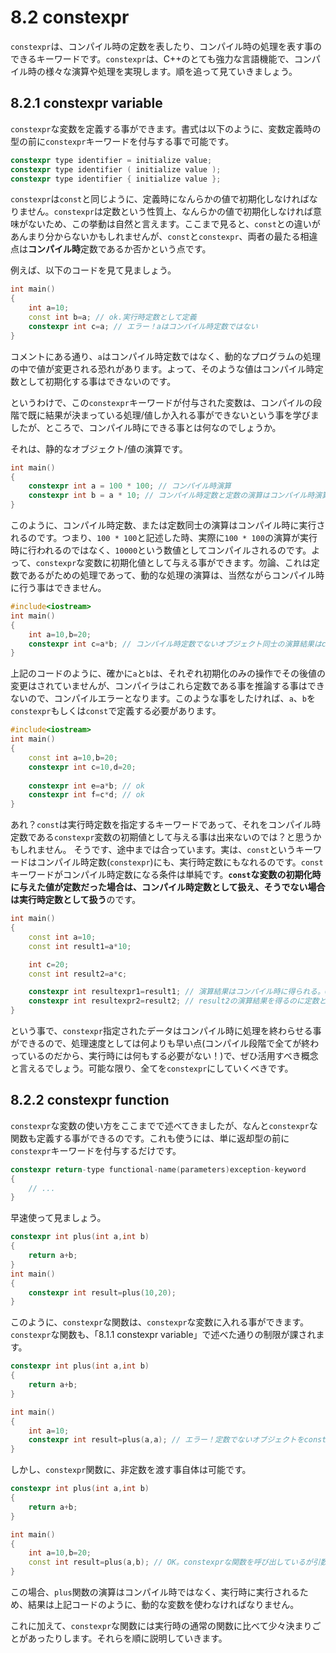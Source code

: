 # 8.2 constexpr

`constexpr`は、コンパイル時の定数を表したり、コンパイル時の処理を表す事のできるキーワードです。`constexpr`は、C++のとても強力な言語機能で、コンパイル時の様々な演算や処理を実現します。順を追って見ていきましょう。

## 8.2.1 constexpr variable
`constexpr`な変数を定義する事ができます。書式は以下のように、変数定義時の型の前に`constexpr`キーワードを付与する事で可能です。
```cpp
constexpr type identifier = initialize value;
constexpr type identifier ( initialize value );
constexpr type identifier { initialize value };
```
`constexpr`は`const`と同じように、定義時になんらかの値で初期化しなければなりません。`constexpr`は定数という性質上、なんらかの値で初期化しなければ意味がないため、この挙動は自然と言えます。ここまで見ると、`const`との違いがあんまり分からないかもしれませんが、`const`と`constexpr`、両者の最たる相違点は**コンパイル時**定数であるか否かという点です。

例えば、以下のコードを見て見ましょう。
```cpp
int main()
{
    int a=10;
    const int b=a; // ok.実行時定数として定義
    constexpr int c=a; // エラー！aはコンパイル時定数ではない
}
```
コメントにある通り、`a`はコンパイル時定数ではなく、動的なプログラムの処理の中で値が変更される恐れがあります。よって、そのような値はコンパイル時定数として初期化する事はできないのです。

というわけで、この`constexpr`キーワードが付与された変数は、コンパイルの段階で既に結果が決まっている処理/値しか入れる事ができないという事を学びましたが、ところで、コンパイル時にできる事とは何なのでしょうか。

それは、静的なオブジェクト/値の演算です。
```cpp
int main()
{
    constexpr int a = 100 * 100; // コンパイル時演算
    constexpr int b = a * 10; // コンパイル時定数と定数の演算はコンパイル時演算
}
```
このように、コンパイル時定数、または定数同士の演算はコンパイル時に実行されるのです。つまり、`100 * 100`と記述した時、実際に`100 * 100`の演算が実行時に行われるのではなく、`10000`という数値としてコンパイルされるのです。よって、`constexpr`な変数に初期化値として与える事ができます。勿論、これは定数であるがための処理であって、動的な処理の演算は、当然ながらコンパイル時に行う事はできません。
```cpp
#include<iostream>
int main()
{
	int a=10,b=20; 
	constexpr int c=a*b; // コンパイル時定数でないオブジェクト同士の演算結果はconstexprの初期化値にできない。
}
```
上記のコードのように、確かに`a`と`b`は、それぞれ初期化のみの操作でその後値の変更はされていませんが、コンパイラはこれら定数である事を推論する事はできないので、コンパイルエラーとなります。このような事をしたければ、`a`、`b`を`constexpr`もしくは`const`で定義する必要があります。
```cpp
#include<iostream>
int main()
{
    const int a=10,b=20;
    constexpr int c=10,d=20;
    
    constexpr int e=a*b; // ok
    constexpr int f=c*d; // ok
}
```
あれ？`const`は実行時定数を指定するキーワードであって、それをコンパイル時定数である`constexpr`変数の初期値として与える事は出来ないのでは？と思うかもしれません。
そうです、途中までは合っています。実は、`const`というキーワードはコンパイル時定数(`constexpr`)にも、実行時定数にもなれるのです。`const`キーワードがコンパイル時定数になる条件は単純です。**`const`な変数の初期化時に与えた値が定数だった場合は、コンパイル時定数として扱え、そうでない場合は実行時定数として扱う**のです。
```cpp
int main()
{
	const int a=10;
	const int result1=a*10;

	int c=20;
	const int result2=a*c;

	constexpr int resultexpr1=result1; // 演算結果はコンパイル時に得られる。OK
	constexpr int resultexpr2=result2; // result2の演算結果を得るのに定数と断定できない変数cを使っている。それをコンパイル時に得る事はできない。エラー！
}
```
という事で、`constexpr`指定されたデータはコンパイル時に処理を終わらせる事ができるので、処理速度としては何よりも早い点(コンパイル段階で全てが終わっているのだから、実行時には何もする必要がない！)で、ぜひ活用すべき概念と言えるでしょう。可能な限り、全てを`constexpr`にしていくべきです。

## 8.2.2 constexpr function
`constexpr`な変数の使い方をここまでで述べてきましたが、なんと`constexpr`な関数も定義する事ができるのです。これも使うには、単に返却型の前に`constexpr`キーワードを付与するだけです。
```cpp
constexpr return-type functional-name(parameters)exception-keyword
{
    // ...
} 
```
早速使って見ましょう。
```cpp
constexpr int plus(int a,int b)
{
    return a+b;
}
int main()
{
    constexpr int result=plus(10,20);
}
```
このように、`constexpr`な関数は、`constexpr`な変数に入れる事ができます。`constexpr`な関数も、「8.1.1 constexpr variable」で述べた通りの制限が課されます。
```cpp
constexpr int plus(int a,int b)
{
	return a+b;
}

int main()
{
	int a=10;
	constexpr int result=plus(a,a); // エラー！定数でないオブジェクトをconstexprの初期値として使えない
}
```
しかし、`constexpr`関数に、非定数を渡す事自体は可能です。
```cpp
constexpr int plus(int a,int b)
{
	return a+b;
}

int main()
{
	int a=10,b=20;
	const int result=plus(a,b); // OK。constexprな関数を呼び出しているが引数が定数ではないため実行時処理。
}
```
この場合、`plus`関数の演算はコンパイル時ではなく、実行時に実行されるため、結果は上記コードのように、動的な変数を使わなければなりません。

これに加えて、`constexpr`な関数には実行時の通常の関数に比べて少々決まりごとがあったりします。それらを順に説明していきます。
